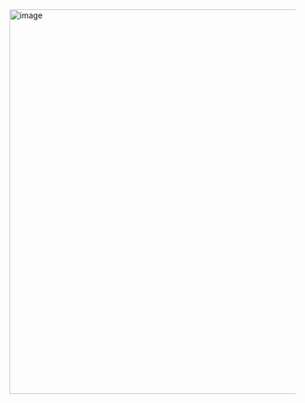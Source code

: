 <img width="1430" height="678" alt="image" src="https://github.com/user-attachments/assets/f62c511b-4026-444b-b532-021a5d769a34" />
